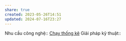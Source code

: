 ```yaml
---
share: true
created: 2023-05-26T14:51
updated: 2024-07-16T23:27
---
```

Nhu cầu công nghệ:: [Chạy thống kê](../../Nhu%20c%E1%BA%A7u%20c%C3%B4ng%20ngh%E1%BB%87/Ch%E1%BA%A1y%20th%E1%BB%91ng%20k%C3%AA.md)
Giải pháp kỹ thuật::